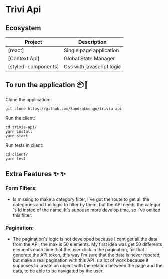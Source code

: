 # Trivi Api 

## Ecosystem

| Project | Description |
|---------|-------------|
| [react]               | Single page application |
| [Context Api]               |Global State Manager |
| [styled-components]        |Css with javascript logic|


## To run the application 📦🚀

Clone the application:
````
git clone https://github.com/SandraLuengo/trivia-api
````

Run the client:
````
cd trivia-api/
yarn install
yarn start
````

Run tests in client:
`````
cd client/
yarn test
`````

## Extra Features ✨ ✨ 

 ### Form Filters:
 - Is missing to make a category filter, I´ve got the route to get all the categories and the logic to filter by them, but the API needs the categor´s Id insted of the name, It´s supouse more develop time, so I´ve omited this filter.
 ### Pagination:
- The pagination´s logic is not developed because I cant get all the data from the API, the max is 50 elements. My first idea was get 50 differents elements each time that the user click in the pagination, for that I generate the API token, this way I'm sure that the data is never repeted, but make a real pagination with this API is a lot of work because it supposes to create an object with the relation between the page and the data, to be able to be navigated by the user.